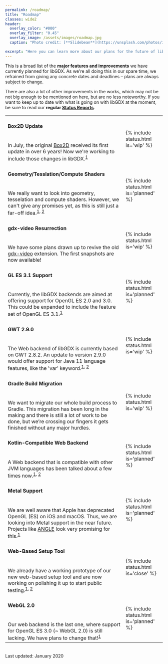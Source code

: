 ```yaml
---
permalink: /roadmap/
title: "Roadmap"
classes: wide2
header:
  overlay_color: "#000"
  overlay_filter: "0.45"
  overlay_image: /assets/images/roadmap.jpg
  caption: "Photo credit: [**Slidebean**](https://unsplash.com/photos/iW9oP7Ljkbg)"

excerpt: "Here you can learn more about our plans for the future of libGDX and what to expect from upcoming updates."
---
```


<!--
Available status values:

{% include status.html is='planned' %} // is planned for the future
{% include status.html is='wip' %} // work in progress
{% include status.html is='close' %} // nearly done
{% include status.html is='done' %} //in the next release
 -->

This is a broad list of the **major features and improvements** we have currently planned for libGDX. As we're all doing this in our spare time, we refrained from giving any concrete dates and deadlines – plans are always subject to change.

There are also a lot of other improvements in the works, which may not be not big enough to be mentioned on here, but are no less noteworthy. If you want to keep up to date with what is going on with libGDX at the moment, be sure to read our **regular [Status Reports](/news/devlog/)**.

<table>
  <tr>
    <td><h4>Box2D Update</h4>
    <br>In July, the original <a href="https://github.com/erincatto/box2d">Box2D</a> received its first update in over 6 years! Now we're working to include those changes in libGDX.<sup><a href="https://github.com/libgdx/libgdx/issues/5948#issuecomment-727643568">1</a></sup></td>
    <td>{% include status.html is='wip' %}</td>
  </tr>
  <tr>
    <td><h4>Geometry/Tesslation/Compute Shaders</h4>
    <br>We really want to look into geometry, tesselation and compute shaders. However, we can't give any promises yet, as this is still just a far-off idea.<sup><a href="https://github.com/libgdx/libgdx/pull/4963">1</a>, <a href="https://github.com/mgsx-dev/libgdx/tree/modern-shaders/compute">2</a></sup></td>
    <td>{% include status.html is='planned' %}</td>
  </tr>
  <tr>
    <td><h4>gdx-video Resurrection</h4>
    <br>We have some plans drawn up to revive the old <a href="https://github.com/libgdx/gdx-video">gdx-video</a> extension. The first snapshots are now available!</td>
    <td>{% include status.html is='wip' %}</td>
  </tr>
  <tr>
    <td><h4>GL ES 3.1 Support</h4>
    <br>Currently, the libGDX backends are aimed at offering support for OpenGL ES 2.0 and 3.0. This could be expanded to include the feature set of OpenGL ES 3.1.<sup><a href="https://github.com/libgdx/libgdx/pull/4628">1</a></sup></td>
    <td>{% include status.html is='planned' %}</td>
  </tr>
  <tr>
    <td><h4>GWT 2.9.0</h4>
    <br>The Web backend of libGDX is currently based on GWT 2.8.2. An update to version 2.9.0 would offer support for Java 11 language features, like the 'var' keyword.<sup><a href="https://github.com/tommyettinger/gdx-backends#19120">1</a>, <a href="http://www.gwtproject.org/release-notes.html#Release_Notes_2_9_0">2</a></sup></td>
    <td>{% include status.html is='wip' %}</td>
  </tr>
  <tr>
    <td><h4>Gradle Build Migration</h4>
    <br>We want to migrate our whole build process to Gradle. This migration has been long in the making and there is still a lot of work to be done, but we’re crossing our fingers it gets finished without any major hurdles.</td>
    <td>{% include status.html is='wip' %}</td>
  </tr>
  <tr>
    <td><h4>Kotlin-Compatible Web Backend</h4>
    <br>A Web backend that is compatible with other JVM languages has been talked about a few times now.<sup><a href="https://github.com/squins/gdx-backend-bytecoder">1</a>, <a href="https://github.com/Anuken/Arc/tree/master/backends/backend-teavm">2</a></sup></td>
    <td>{% include status.html is='planned' %}</td>
  </tr>
  <tr>
    <td><h4>Metal Support</h4>
    <br>We are well aware that Apple has deprecated OpenGL (ES) on iOS and macOS. Thus, we are looking into Metal support in the near future. Projects like <a href="https://github.com/google/angle">ANGLE</a> look very promising for this.<sup><a href="https://github.com/libgdx/libgdx/issues/5251">1</a></sup></td>
    <td>{% include status.html is='planned' %}</td>
  </tr>
  <tr>
    <td><h4>Web-Based Setup Tool</h4>
    <br>We already have a working prototype of our new web-based setup tool and are now working on polishing it up to start public testing.<sup><a href="https://github.com/MrStahlfelge/gdx-setup">1</a>, <a href="https://raeleus.itch.io/libgdx-project-setup">2</a></sup></td>
    <td>{% include status.html is='close' %}</td>
  </tr>
  <tr>
    <td><h4>WebGL 2.0</h4>
    <br>Our web backend is the last one, where support for OpenGL ES 3.0 (~ WebGL 2.0) is still lacking. We have plans to change that!<sup><a href="https://github.com/libgdx/libgdx/pull/5763">1</a></sup></td>
    <td>{% include status.html is='planned' %}</td>
  </tr>
</table>

<br/>
Last updated: January 2020
